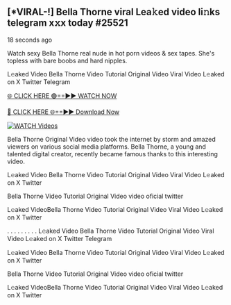 ## [*VIRAL-!] Bella Thorne viral Lea𝚔ed video li𝚗ks telegram x𝚡x today #25521

18 seconds ago

Watch sexy Bella Thorne real nude in hot porn videos & sex tapes. She's topless with bare boobs and hard nipples.

L𝚎aked Video Bella Thorne Video Tutorial Original Video Viral Video L𝚎aked on X Twitter Telegram

[🌐 CLICK HERE 🟢==►► WATCH NOW](
https://azvirallink.blogspot.com/2025/01/viral-video-new-year-2025.html)

[🔴 CLICK HERE 🌐==►► Download Now](
https://azvirallink.blogspot.com/2025/01/viral-video-new-year-2025.html)

[![WATCH Videos](https://i.imgur.com/6ooyjBv.gif)](
https://azvirallink.blogspot.com/2025/01/viral-video-new-year-2025.html)

Bella Thorne Original Video video took the internet by storm and amazed viewers on various social media platforms. Bella Thorne, a young and talented digital creator, recently became famous thanks to this interesting video.

L𝚎aked Video Bella Thorne Video Tutorial Original Video Viral Video L𝚎aked on X Twitter

Bella Thorne Video Tutorial Original Video video oficial twitter

L𝚎aked VideoBella Thorne Video Tutorial Original Video Viral Video L𝚎aked on X Twitter

. . . . . . . . . L𝚎aked Video Bella Thorne Video Tutorial Original Video Viral Video L𝚎aked on X Twitter Telegram

L𝚎aked Video Bella Thorne Video Tutorial Original Video Viral Video L𝚎aked on X Twitter

Bella Thorne Video Tutorial Original Video video oficial twitter

L𝚎aked VideoBella Thorne Video Tutorial Original Video Viral Video L𝚎aked on X Twitter